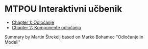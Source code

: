 # MTPOU Interaktivni učbenik

- [Chapter 1: Odločanje](https://martinstrekelj.github.io/MTPOU/Chapters/1Odlocanje.html)
- [Chapter 2: Komponente odločanja](https://martinstrekelj.github.io/MTPOU/Chapters/2KomponenteOdlocanja.html)


Summary by Martin Štrekelj based on Marko Bohamec "Odločanje in Modeli"